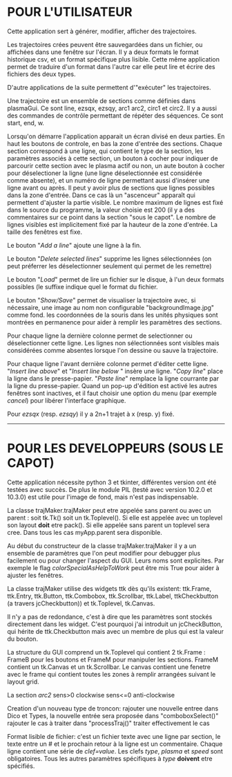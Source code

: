 # POUR L'UTILISATEUR #

Cette application sert à générer, modifier, afficher des trajectoires.

Les trajectoires crées peuvent être sauvegardées dans un fichier, ou
affichées dans une fenêtre sur l'écran. Il y a deux formats le format
historique csv, et un format spécifique plus lisible. Cette même
application permet de traduire d'un format dans l'autre car elle
peut lire et écrire des fichiers des deux types.

D'autre applications de la suite permettent d'"exécuter" les trajectoires.

Une trajectoire est un ensemble de sections comme définies dans plasmaGui.
Ce sont line, ezsqx, ezsqy, arc1 arc2, circ1 et circ2.
Il y a aussi des commandes de contrôle permettant de répéter des séquences.
Ce sont start, end, w.

Lorsqu'on démarre l'application apparait un écran divisé en deux parties.
En haut les boutons de controle, en bas la zone d'entrée des sections.
Chaque section correspond à une ligne, qui contient le type de la section,
les paramètres associés à cette section, un bouton à cocher pour indiquer
de parcourir cette section avec le plasma actif ou non, un aute bouton à
cocher pour déselectioner la ligne (une ligne déselectionnée est considérée
comme absente), et un numéro de ligne permettant aussi d'insérer une ligne
avant ou après. Il peut y avoir plus de sections que lignes possibles dans
la zone d'entrée. Dans ce cas là un "ascenceur" apparaît qui permettent
d'ajuster la partie visible. Le nombre maximum de lignes est fixé dans le
source du programme, la valeur choisie est 200 (il y a des commentaires sur
ce point dans la section "sous le capot". Le nombre de lignes visibles
est implicitement fixé par la hauteur de la zone d'entrée. La taille des
fenêtres est fixe. 

Le bouton "*Add a line*" ajoute une ligne à la fin.

Le bouton "*Delete selected lines*" supprime les lignes sélectionnées (on peut
préferrer les déselectionner seulement qui permet de les remettre)

Le bouton "*Load*" permet de lire un fichier sur le disque, à l'un
deux formats possibles (le suffixe indique quel le format du fichier.

Le bouton "*Show/Save*" permet de visualiser la trajectoire avec, si
nécessaire, une image au nom non configurable "backgroundImage.jpg" 
comme fond. les coordonnées de la souris dans les unités physiques sont
montrées en permanence pour aider à remplir les paramètres des
sections.

Pour chaque ligne la dernière colonne permet de selectionner ou
déselectionner cette ligne. Les lignes non sélectionnées sont visibles
mais considérées comme absentes lorsque l'on dessine ou sauve la
trajectoire.

Pour chaque ligne l'avant dernière colonne permet d'éditer cette ligne.
"*Insert line above*" et "*Insert line below* " insère une ligne.
"*Copy line*" place la ligne dans le presse-papier. "*Paste line*"
remplace la ligne courrante par la ligne du presse-papier.
Quand un pop-up d'édition est activé les autres fenêtres sont
inactives, et il faut choisir une option du menu (par exemple *cancel*) pour
libérer l'interface graphique.

Pour *ezsqx* (resp. *ezsqy*) il y a 2n+1 trajet à x (resp. y) fixé.

--------------------------------------------------------------
# POUR LES DEVELOPPEURS (SOUS LE CAPOT) #

Cette application nécessite python 3 et tkinter, différentes version
ont été testées avec succès. De plus le module PIL (testé avec version 10.2.0 et
10.3.0) est utile pour l'image de fond, mais n'est pas indispensable.

La classe trajMaker.trajMaker peut etre appelée sans parent ou avec un parent :
soit tk.Tk() soit un tk.Toplevel(). Si elle est appelée avec un
toplevel son layout **doit** etre pack(). Si elle appelée sans parent un
toplevel sera cree. Dans tous les cas myApp.parent sera disponible.

Au début du constructeur de la classe trajMaker.trajMaker il y a un
ensemble de paramètres que l'on peut modifier pour debugger plus
facilement ou pour changer l'aspect du GUI. Leurs noms sont explicites.
Par exemple le flag *colorSpecialAsHelpToWork* peut être mis True pour
aider à ajuster les fenêtres.

La classe trajMaker utilise des widgets ttk dès qu'ils existent:
ttk.Frame, ttk.Entry, ttk.Button, ttk.Combobox, ttk.Scrollbar,
ttk.Label, ttkCheckbutton (a travers jcCheckbutton))
et tk.Toplevel, tk.Canvas.

Il n'y a pas de redondance, c'est à dire que les paramètres sont
stockés directement dans les widget. C'est pourquoi j'ai introduit un
jcCheckButton, qui hérite de ttk.Checkbutton mais avec un membre de
plus qui est la valeur du bouton.

La structure du GUI comprend un tk.Toplevel qui contient 2 tk.Frame :
FrameB pour les boutons et FrameM pour manipuler les sections.
FrameM contient un tk.Canvas et un tk.Scrollbar. Le canvas contient
une fenetre avec le frame qui contient toutes les zones à remplir
arrangées suivant le layout grid. 

La section *arc2* sens>0 clockwise sens<=0 anti-clockwise

Creation d'un nouveau type de troncon:
	rajouter une nouvelle entree dans Dico et Types, la nouvelle entrée sera proposée 
	dans "comboboxSelect()" rajouter le cas à traiter
	dans "processTraj()" traiter effectivement le cas

Format lisible de fichier: c'est un fichier texte avec une ligne par section,
le texte entre un # et le prochain retour à la ligne est un commentaire.
Chaque ligne contient une série de *clef=value*. Les clefs *type*, *plasma*
et *speed* sont obligatoires. Tous les autres paramètres spécifiques à *type* 
**doivent** etre spécifiés.
